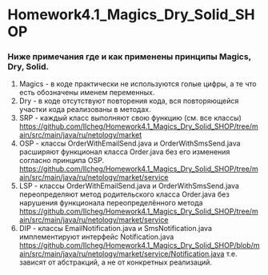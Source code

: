 # Homework4.1_Magics_Dry_Solid_SHOP
### Ниже примечания где и как применены принципы Magics, Dry, Solid.
1. Magics - в коде практически не используются голые цифры, а те что есть обозначены именем переменных.
2. Dry - в коде отсутствуют повторения кода, вся  повторяющейся участки кода реализованы в методах.
3. SRP - каждый класс выполняют свою функцию (см. все классы) https://github.com/Ilcheg/Homework4.1_Magics_Dry_Solid_SHOP/tree/main/src/main/java/ru/netology/market
4. OSP - классы OrderWithEmailSend.java и OrderWithSmsSend.java расширяют функционал класса Order.java без его изменения согласно принципа OSP.
https://github.com/Ilcheg/Homework4.1_Magics_Dry_Solid_SHOP/tree/main/src/main/java/ru/netology/market/service
5. LSP - классы OrderWithEmailSend.java и OrderWithSmsSend.java переопределяют метод родительского класса Order.java без нарушения функционала переопределённого метода 
https://github.com/Ilcheg/Homework4.1_Magics_Dry_Solid_SHOP/tree/main/src/main/java/ru/netology/market/service
6. DIP - классы EmailNotification.java и SmsNotification.java имплементируют интерфейс Notification.java https://github.com/Ilcheg/Homework4.1_Magics_Dry_Solid_SHOP/blob/main/src/main/java/ru/netology/market/service/Notification.java
т.е. зависят от абстракций, а не от конкретных реализаций.
